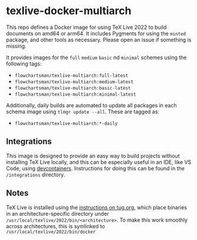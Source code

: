 # texlive-docker-multiarch

This repo defines a Docker image for using TeX Live 2022 to build documents on amd64 or arm64. It includes Pygments for using the `minted` package, and other tools as necessary. Please open an issue if something is missing.

It provides images for the `full` `medium` `basic` nd `minimal` schemes using the following tags:

* `flowchartsman/texlive-multiarch:full-latest`
* `flowchartsman/texlive-multiarch:medium-latest`
* `flowchartsman/texlive-multiarch:basic-latest`
* `flowchartsman/texlive-multiarch:minimal-latest`

Additionally, daily builds are automated to update all packages in each schema image using `tlmgr update --all`. These are tagged as:

* `flowchartsman/texlive-multiarch:*-daily`

## Integrations

This image is designed to provide an easy way to build projects without installing TeX Live locally, and this can be especially useful in an IDE, like VS Code, using [devcontainers](https://code.visualstudio.com/docs/devcontainers/containers). Instructions for doing this can be found in the `/integrations` directory.

## Notes

TeX Live is installed using the [instructions on tug.org](https://tug.org/texlive/doc/install-tl.html), which place binaries in an architecture-specific directory under `/usr/local/texlive/2022/bin/<architecture>`. To make this work smoothly across architectures, this is symlinked to `/usr/local/texlive/2022/bin/docker`
